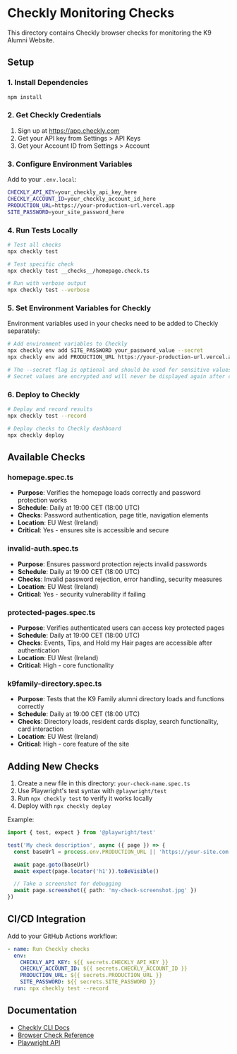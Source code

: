 # Checkly Monitoring Checks

This directory contains Checkly browser checks for monitoring the K9 Alumni Website.

## Setup

### 1. Install Dependencies
```bash
npm install
```

### 2. Get Checkly Credentials
1. Sign up at https://app.checkly.com
2. Get your API key from Settings > API Keys
3. Get your Account ID from Settings > Account

### 3. Configure Environment Variables
Add to your `.env.local`:
```bash
CHECKLY_API_KEY=your_checkly_api_key_here
CHECKLY_ACCOUNT_ID=your_checkly_account_id_here
PRODUCTION_URL=https://your-production-url.vercel.app
SITE_PASSWORD=your_site_password_here
```

### 4. Run Tests Locally
```bash
# Test all checks
npx checkly test

# Test specific check
npx checkly test __checks__/homepage.check.ts

# Run with verbose output
npx checkly test --verbose
```

### 5. Set Environment Variables for Checkly
Environment variables used in your checks need to be added to Checkly separately:

```bash
# Add environment variables to Checkly
npx checkly env add SITE_PASSWORD your_password_value --secret
npx checkly env add PRODUCTION_URL https://your-production-url.vercel.app

# The --secret flag is optional and should be used for sensitive values
# Secret values are encrypted and will never be displayed again after creation
```

### 6. Deploy to Checkly
```bash
# Deploy and record results
npx checkly test --record

# Deploy checks to Checkly dashboard
npx checkly deploy
```

## Available Checks

### homepage.spec.ts
- **Purpose**: Verifies the homepage loads correctly and password protection works
- **Schedule**: Daily at 19:00 CET (18:00 UTC)
- **Checks**: Password authentication, page title, navigation elements
- **Location**: EU West (Ireland)
- **Critical**: Yes - ensures site is accessible and secure

### invalid-auth.spec.ts
- **Purpose**: Ensures password protection rejects invalid passwords
- **Schedule**: Daily at 19:00 CET (18:00 UTC)
- **Checks**: Invalid password rejection, error handling, security measures
- **Location**: EU West (Ireland)
- **Critical**: Yes - security vulnerability if failing

### protected-pages.spec.ts
- **Purpose**: Verifies authenticated users can access key protected pages
- **Schedule**: Daily at 19:00 CET (18:00 UTC)
- **Checks**: Events, Tips, and Hold my Hair pages are accessible after authentication
- **Location**: EU West (Ireland)
- **Critical**: High - core functionality

### k9family-directory.spec.ts
- **Purpose**: Tests that the K9 Family alumni directory loads and functions correctly
- **Schedule**: Daily at 19:00 CET (18:00 UTC)
- **Checks**: Directory loads, resident cards display, search functionality, card interaction
- **Location**: EU West (Ireland)
- **Critical**: High - core feature of the site

## Adding New Checks

1. Create a new file in this directory: `your-check-name.spec.ts`
2. Use Playwright's test syntax with `@playwright/test`
3. Run `npx checkly test` to verify it works locally
4. Deploy with `npx checkly deploy`

Example:
```typescript
import { test, expect } from '@playwright/test'

test('My check description', async ({ page }) => {
  const baseUrl = process.env.PRODUCTION_URL || 'https://your-site.com'

  await page.goto(baseUrl)
  await expect(page.locator('h1')).toBeVisible()

  // Take a screenshot for debugging
  await page.screenshot({ path: 'my-check-screenshot.jpg' })
})
```

## CI/CD Integration

Add to your GitHub Actions workflow:
```yaml
- name: Run Checkly checks
  env:
    CHECKLY_API_KEY: ${{ secrets.CHECKLY_API_KEY }}
    CHECKLY_ACCOUNT_ID: ${{ secrets.CHECKLY_ACCOUNT_ID }}
    PRODUCTION_URL: ${{ secrets.PRODUCTION_URL }}
    SITE_PASSWORD: ${{ secrets.SITE_PASSWORD }}
  run: npx checkly test --record
```

## Documentation
- [Checkly CLI Docs](https://www.checklyhq.com/docs/cli/)
- [Browser Check Reference](https://www.checklyhq.com/docs/browser-checks/)
- [Playwright API](https://playwright.dev/docs/api/class-page)
